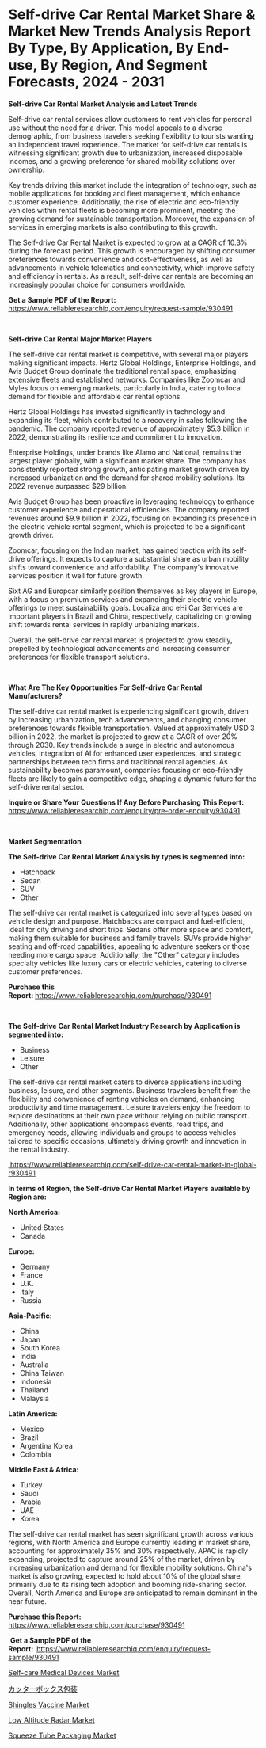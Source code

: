 <p><h1>Self-drive Car Rental Market Share & Market New Trends Analysis Report By Type, By Application, By End-use, By Region, And Segment Forecasts, 2024 - 2031</h1></p><p><strong>Self-drive Car Rental Market Analysis and Latest Trends</strong></p>
<p><p>Self-drive car rental services allow customers to rent vehicles for personal use without the need for a driver. This model appeals to a diverse demographic, from business travelers seeking flexibility to tourists wanting an independent travel experience. The market for self-drive car rentals is witnessing significant growth due to urbanization, increased disposable incomes, and a growing preference for shared mobility solutions over ownership.</p><p>Key trends driving this market include the integration of technology, such as mobile applications for booking and fleet management, which enhance customer experience. Additionally, the rise of electric and eco-friendly vehicles within rental fleets is becoming more prominent, meeting the growing demand for sustainable transportation. Moreover, the expansion of services in emerging markets is also contributing to this growth.</p><p>The Self-drive Car Rental Market is expected to grow at a CAGR of 10.3% during the forecast period. This growth is encouraged by shifting consumer preferences towards convenience and cost-effectiveness, as well as advancements in vehicle telematics and connectivity, which improve safety and efficiency in rentals. As a result, self-drive car rentals are becoming an increasingly popular choice for consumers worldwide.</p></p>
<p><strong>Get a Sample PDF of the Report:&nbsp;</strong> <a href="https://www.reliableresearchiq.com/enquiry/request-sample/930491">https://www.reliableresearchiq.com/enquiry/request-sample/930491</a></p>
<p>&nbsp;</p>
<p><strong>Self-drive Car Rental Major Market Players</strong></p>
<p><p>The self-drive car rental market is competitive, with several major players making significant impacts. Hertz Global Holdings, Enterprise Holdings, and Avis Budget Group dominate the traditional rental space, emphasizing extensive fleets and established networks. Companies like Zoomcar and Myles focus on emerging markets, particularly in India, catering to local demand for flexible and affordable car rental options.</p><p>Hertz Global Holdings has invested significantly in technology and expanding its fleet, which contributed to a recovery in sales following the pandemic. The company reported revenue of approximately $5.3 billion in 2022, demonstrating its resilience and commitment to innovation.</p><p>Enterprise Holdings, under brands like Alamo and National, remains the largest player globally, with a significant market share. The company has consistently reported strong growth, anticipating market growth driven by increased urbanization and the demand for shared mobility solutions. Its 2022 revenue surpassed $29 billion.</p><p>Avis Budget Group has been proactive in leveraging technology to enhance customer experience and operational efficiencies. The company reported revenues around $9.9 billion in 2022, focusing on expanding its presence in the electric vehicle rental segment, which is projected to be a significant growth driver.</p><p>Zoomcar, focusing on the Indian market, has gained traction with its self-drive offerings. It expects to capture a substantial share as urban mobility shifts toward convenience and affordability. The company's innovative services position it well for future growth.</p><p>Sixt AG and Europcar similarly position themselves as key players in Europe, with a focus on premium services and expanding their electric vehicle offerings to meet sustainability goals. Localiza and eHi Car Services are important players in Brazil and China, respectively, capitalizing on growing shift towards rental services in rapidly urbanizing markets. </p><p>Overall, the self-drive car rental market is projected to grow steadily, propelled by technological advancements and increasing consumer preferences for flexible transport solutions.</p></p>
<p>&nbsp;</p>
<p><strong>What Are The Key Opportunities For Self-drive Car Rental Manufacturers?</strong></p>
<p><p>The self-drive car rental market is experiencing significant growth, driven by increasing urbanization, tech advancements, and changing consumer preferences towards flexible transportation. Valued at approximately USD 3 billion in 2022, the market is projected to grow at a CAGR of over 20% through 2030. Key trends include a surge in electric and autonomous vehicles, integration of AI for enhanced user experiences, and strategic partnerships between tech firms and traditional rental agencies. As sustainability becomes paramount, companies focusing on eco-friendly fleets are likely to gain a competitive edge, shaping a dynamic future for the self-drive rental sector.</p></p>
<p><strong>Inquire or Share Your Questions If Any Before Purchasing This Report:</strong> <a href="https://www.reliableresearchiq.com/enquiry/pre-order-enquiry/930491">https://www.reliableresearchiq.com/enquiry/pre-order-enquiry/930491</a></p>
<p>&nbsp;</p>
<p><strong>Market Segmentation</strong></p>
<p><strong>The Self-drive Car Rental Market Analysis by types is segmented into:</strong></p>
<p><ul><li>Hatchback</li><li>Sedan</li><li>SUV</li><li>Other</li></ul></p>
<p><p>The self-drive car rental market is categorized into several types based on vehicle design and purpose. Hatchbacks are compact and fuel-efficient, ideal for city driving and short trips. Sedans offer more space and comfort, making them suitable for business and family travels. SUVs provide higher seating and off-road capabilities, appealing to adventure seekers or those needing more cargo space. Additionally, the "Other" category includes specialty vehicles like luxury cars or electric vehicles, catering to diverse customer preferences.</p></p>
<p><strong>Purchase this Report:&nbsp;</strong><a href="https://www.reliableresearchiq.com/purchase/930491">https://www.reliableresearchiq.com/purchase/930491</a></p>
<p>&nbsp;</p>
<p><strong>The Self-drive Car Rental Market Industry Research by Application is segmented into:</strong></p>
<p><ul><li>Business</li><li>Leisure</li><li>Other</li></ul></p>
<p><p>The self-drive car rental market caters to diverse applications including business, leisure, and other segments. Business travelers benefit from the flexibility and convenience of renting vehicles on demand, enhancing productivity and time management. Leisure travelers enjoy the freedom to explore destinations at their own pace without relying on public transport. Additionally, other applications encompass events, road trips, and emergency needs, allowing individuals and groups to access vehicles tailored to specific occasions, ultimately driving growth and innovation in the rental industry.</p></p>
<p><a href="https://www.reliableresearchiq.com/self-drive-car-rental-market-in-global-r930491">&nbsp;https://www.reliableresearchiq.com/self-drive-car-rental-market-in-global-r930491</a></p>
<p><strong>In terms of Region, the Self-drive Car Rental Market Players available by Region are:</strong></p>
<p>
    <p> <strong> North America: </strong>
        <ul>
            <li>United States</li>
            <li>Canada</li>
        </ul>
        </p> 
    <p> <strong> Europe: </strong>
        <ul>
            <li>Germany</li>
            <li>France</li>
            <li>U.K.</li>
            <li>Italy</li>
            <li>Russia</li>
        </ul>
        </p> 
    <p> <strong> Asia-Pacific: </strong>
        <ul>
            <li>China</li>
            <li>Japan</li>
            <li>South Korea</li>
            <li>India</li>
            <li>Australia</li>
            <li>China Taiwan</li>
            <li>Indonesia</li>
            <li>Thailand</li>
            <li>Malaysia</li>
        </ul>
        </p> 
    <p> <strong> Latin America: </strong>
        <ul>
            <li>Mexico</li>
            <li>Brazil</li>
            <li>Argentina Korea</li>
            <li>Colombia</li>
        </ul>
        </p> 
    <p> <strong> Middle East & Africa: </strong>
        <ul>
            <li>Turkey</li>
            <li>Saudi</li>
            <li>Arabia</li>
            <li>UAE</li>
            <li>Korea</li>
        </ul>
    </p>
    </p>
<p><p>The self-drive car rental market has seen significant growth across various regions, with North America and Europe currently leading in market share, accounting for approximately 35% and 30% respectively. APAC is rapidly expanding, projected to capture around 25% of the market, driven by increasing urbanization and demand for flexible mobility solutions. China's market is also growing, expected to hold about 10% of the global share, primarily due to its rising tech adoption and booming ride-sharing sector. Overall, North America and Europe are anticipated to remain dominant in the near future.</p></p>
<p><strong>Purchase this Report: </strong><a href="https://www.reliableresearchiq.com/purchase/930491">https://www.reliableresearchiq.com/purchase/930491</a></p>
<p>&nbsp;<strong>Get a Sample PDF of the Report:&nbsp;&nbsp;</strong><a href="https://www.reliableresearchiq.com/enquiry/request-sample/930491">https://www.reliableresearchiq.com/enquiry/request-sample/930491</a></p>
<p><strong></strong></p>
<p><p><a href="https://github.com/MelgarBasny/Market-Research-Report-List-1/blob/main/self-care-medical-devices-market.md">Self-care Medical Devices Market</a></p><p><a href="https://medium.com/@raap8632/%E3%82%B0%E3%83%AD%E3%83%BC%E3%83%90%E3%83%AB%E3%82%AB%E3%83%83%E3%82%BF%E3%83%BC%E3%83%9C%E3%83%83%E3%82%AF%E3%82%B9-packaging-%E5%B8%82%E5%A0%B4-%E5%8B%95%E5%90%91-%E4%BA%88%E6%B8%AC-%E3%81%8A%E3%82%88%E3%81%B3%E5%B8%82%E5%A0%B4%E6%88%A6%E7%95%A5%E5%88%86%E6%9E%90-2024%E5%B9%B4-2031%E5%B9%B4-efc51d4b0ee4">カッターボックス包装</a></p><p><a href="https://issuu.com/reportprime-2/docs/shingles-vaccine-market-size-2030.p_2098bf8ad77370">Shingles Vaccine Market</a></p><p><a href="https://medium.com/@scottroberts2661/the-market-for-low-altitude-radar-market-is-examined-in-this-report-along-with-the-factors-that-2b67b49fd602">Low Altitude Radar Market</a></p><p><a href="https://issuu.com/reportprime-2/docs/squeeze-tube-packaging-market-size-_c13c53a8990a8c">Squeeze Tube Packaging Market</a></p></p>
